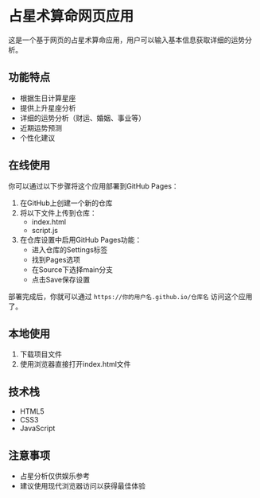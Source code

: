 # 占星术算命网页应用

这是一个基于网页的占星术算命应用，用户可以输入基本信息获取详细的运势分析。

## 功能特点

- 根据生日计算星座
- 提供上升星座分析
- 详细的运势分析（财运、婚姻、事业等）
- 近期运势预测
- 个性化建议

## 在线使用

你可以通过以下步骤将这个应用部署到GitHub Pages：

1. 在GitHub上创建一个新的仓库
2. 将以下文件上传到仓库：
   - index.html
   - script.js
3. 在仓库设置中启用GitHub Pages功能：
   - 进入仓库的Settings标签
   - 找到Pages选项
   - 在Source下选择main分支
   - 点击Save保存设置

部署完成后，你就可以通过 `https://你的用户名.github.io/仓库名` 访问这个应用了。

## 本地使用

1. 下载项目文件
2. 使用浏览器直接打开index.html文件

## 技术栈

- HTML5
- CSS3
- JavaScript

## 注意事项

- 占星分析仅供娱乐参考
- 建议使用现代浏览器访问以获得最佳体验